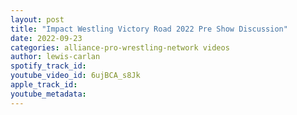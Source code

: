 ```yaml
---
layout: post
title: "Impact Westling Victory Road 2022 Pre Show Discussion"
date: 2022-09-23
categories: alliance-pro-wrestling-network videos
author: lewis-carlan
spotify_track_id: 
youtube_video_id: 6ujBCA_s8Jk
apple_track_id: 
youtube_metadata: 
---
```

